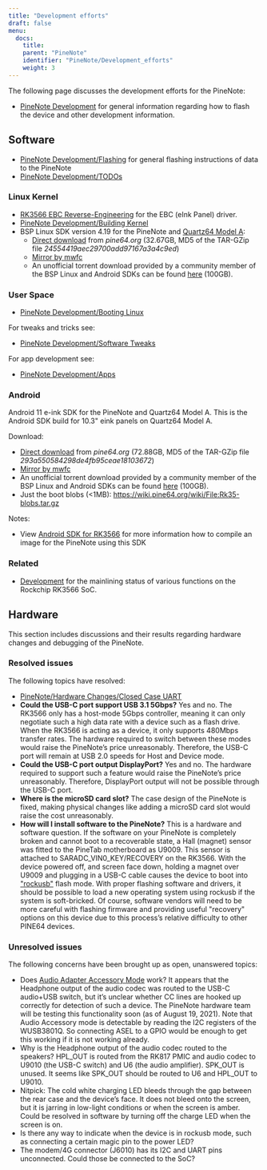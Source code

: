 ```yaml
---
title: "Development efforts"
draft: false
menu:
  docs:
    title:
    parent: "PineNote"
    identifier: "PineNote/Development_efforts"
    weight: 3
---
```


The following page discusses the development efforts for the PineNote:

* [PineNote Development](/documentation/PineNote/Development) for general information regarding how to flash the device and other development information.

## Software

* [PineNote Development/Flashing](/documentation/PineNote/Development/Flashing) for general flashing instructions of data to the PineNote
* [PineNote Development/TODOs](/documentation/PineNote/Development/TODOs)

### Linux Kernel

* [RK3566 EBC Reverse-Engineering](/documentation/General/RK3566_EBC_reverse-engineering) for the EBC (eInk Panel) driver.
* [PineNote Development/Building Kernel](/documentation/PineNote/Development/Building_kernel)
* BSP Linux SDK version 4.19 for the PineNote and [Quartz64 Model A](/documentation/Quartz64):
  * [Direct download](https://files.pine64.org/SDK/Quartz64/QUARTZ64-model-A_BSP%20Linux.tar.gz) from _pine64.org_ (32.67GB, MD5 of the TAR-GZip file _24554419aec29700add97167a3a4c9ed_)
  * [Mirror by mwfc](https://tmp.mwfc.info/pinenote/QUARTZ64-model-A_BSP%20Linux.tar.gz)
  * An unofficial torrent download provided by a community member of the BSP Linux and Android SDKs can be found [here](https://cdn.discordapp.com/attachments/870707390998282292/907726420204208148/pinenote.torrent) (100GB).

### User Space

* [PineNote Development/Booting Linux](/documentation/PineNote/Development/Booting_Linux)

For tweaks and tricks see:

* [PineNote Development/Software Tweaks](/documentation/PineNote/Development/Software_tweaks)

For app development see:

* [PineNote Development/Apps](/documentation/PineNote/Development/Apps)

### Android

Android 11 e-ink SDK for the PineNote and Quartz64 Model A. This is the Android SDK build for 10.3" eink panels on Quartz64 Model A.

Download:

* [Direct download](https://files.pine64.org/SDK/Quartz64/QUARTZ64-model-A_eink.android11_SDK.tar.gz) from _pine64.org_ (72.88GB, MD5 of the TAR-GZip file _293a550584298de4fb95ceae18103672_)
* [Mirror by mwfc](https://tmp.mwfc.info/pinenote/QUARTZ64-model-A_eink.android11_SDK.tar.gz)
* An unofficial torrent download provided by a community member of the BSP Linux and Android SDKs can be found [here](https://cdn.discordapp.com/attachments/870707390998282292/907726420204208148/pinenote.torrent) (100GB).
* Just the boot blobs (<1MB): https://wiki.pine64.org/wiki/File:Rk35-blobs.tar.gz

Notes:

* View [Android SDK for RK3566](/documentation/General/Android_SDK_for_RK3566) for more information how to compile an image for the PineNote using this SDK

### Related

* [Development](/documentation/Quartz64/Development) for the mainlining status of various functions on the Rockchip RK3566 SoC.

## Hardware

This section includes discussions and their results regarding hardware changes and debugging of the PineNote.

### Resolved issues

The following topics have resolved:

* [PineNote/Hardware Changes/Closed Case UART](/documentation/PineNote/Further_information/Closed_Case_UART)
* **Could the USB-C port support USB 3.1 5Gbps?** Yes and no. The RK3566 only has a host-mode 5Gbps controller, meaning it can only negotiate such a high data rate with a device such as a flash drive. When the RK3566 is acting as a device, it only supports 480Mbps transfer rates. The hardware required to switch between these modes would raise the PineNote’s price unreasonably. Therefore, the USB-C port will remain at USB 2.0 speeds for Host and Device mode.
* **Could the USB-C port output DisplayPort?** Yes and no. The hardware required to support such a feature would raise the PineNote’s price unreasonably. Therefore, DisplayPort output will not be possible through the USB-C port.
* **Where is the microSD card slot?** The case design of the PineNote is fixed, making physical changes like adding a microSD card slot would raise the cost unreasonably.
* **How will I install software to the PineNote?** This is a hardware and software question. If the software on your PineNote is completely broken and cannot boot to a recoverable state, a Hall (magnet) sensor was fitted to the PineTab motherboard as U9009. This sensor is attached to SARADC_VIN0_KEY/RECOVERY on the RK3566. With the device powered off, and screen face down, holding a magnet over U9009 and plugging in a USB-C cable causes the device to boot into ["rockusb"](https://opensource.rock-chips.com/wiki_Rockusb) flash mode. With proper flashing software and drivers, it should be possible to load a new operating system using rockusb if the system is soft-bricked. Of course, software vendors will need to be more careful with flashing firmware and providing useful "recovery" options on this device due to this process’s relative difficulty to other PINE64 devices.

### Unresolved issues

The following concerns have been brought up as open, unanswered topics:

* Does [Audio Adapter Accessory Mode](https://en.wikipedia.org/wiki/USB-C#Audio_Adapter_Accessory_Mode_2) work? It appears that the Headphone output of the audio codec was routed to the USB-C audio+USB switch, but it’s unclear whether CC lines are hooked up correctly for detection of such a device. The PineNote hardware team will be testing this functionality soon (as of August 19, 2021). Note that Audio Accessory mode is detectable by reading the I2C registers of the WUSB3801Q. So connecting ASEL to a GPIO would be enough to get this working if it is not working already.
* Why is the Headphone output of the audio codec routed to the speakers? HPL_OUT is routed from the RK817 PMIC and audio codec to U9010 (the USB-C switch) and U6 (the audio amplifier). SPK_OUT is unused. It seems like SPK_OUT should be routed to U6 and HPL_OUT to U9010.
* Nitpick: The cold white charging LED bleeds through the gap between the rear case and the device’s face. It does not bleed onto the screen, but it is jarring in low-light conditions or when the screen is amber. Could be resolved in software by turning off the charge LED when the screen is on.
* Is there any way to indicate when the device is in rockusb mode, such as connecting a certain magic pin to the power LED?
* The modem/4G connector (J6010) has its I2C and UART pins unconnected. Could those be connected to the SoC?
